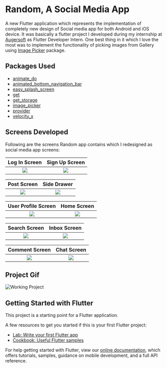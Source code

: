 
# Random, A Social Media App

A new Flutter application which represents the implementation of completely new design of Social media app for both Android and iOS device. It was basically a flutter project I developed during my internship at [Augersoft](https://www.augersoft.com/) as Flutter Developer Intern. One best thing in it which I love the most was to implement the functionality of picking images from Gallery using [Image Picker](https://pub.dev/packages/image_picker) package.

## Packages Used

- [animate_do](https://pub.dev/packages/animate_do)
- [animated_bottom_navigation_bar](https://pub.dev/packages/animated_bottom_navigation_bar) 
- [easy_splash_screen](https://pub.dev/packages/easy_splash_screen) 
- [get](https://pub.dev/packages/get) 
- [get_storage](https://pub.dev/packages/get_storage) 
- [image_picker](https://pub.dev/packages/image_picker) 
- [provider](https://pub.dev/packages/provider)
- [velocity_x](https://pub.dev/packages/velocity_x)

## Screens Developed

Following are the screens Random app contains which I redesigned as social media app screens:

Log In Screen             |   Sign Up Screen
:-------------------------:|:-------------------------:
![](https://github.com/ZAINBASHARATALI/Random-a-social-media-flutter-app-/blob/master/video&images/Screenshot%202022-04-15%20at%2010.42.23%20PM.png?raw=true)  |  ![](https://github.com/ZAINBASHARATALI/Random-a-social-media-flutter-app-/blob/master/video&images/Screenshot%202022-04-15%20at%2010.42.42%20PM.png?raw=true)

Post Screen             |  Side Drawer
:-------------------------:|:-------------------------:
![](https://github.com/ZAINBASHARATALI/Random-a-social-media-flutter-app-/blob/master/video&images/Screenshot%202022-04-15%20at%2010.43.49%20PM.png?raw=true)  |  ![](https://github.com/ZAINBASHARATALI/Random-a-social-media-flutter-app-/blob/master/video&images/Screenshot%202022-04-15%20at%2010.45.24%20PM.png?raw=true)

User Profile Screen             |  Home Screen
:-------------------------:|:-------------------------:
![](https://github.com/ZAINBASHARATALI/Random-a-social-media-flutter-app-/blob/master/video&images/Screenshot%202022-04-15%20at%2010.45.43%20PM.png?raw=true)  |  ![](https://github.com/ZAINBASHARATALI/Random-a-social-media-flutter-app-/blob/master/video&images/Screenshot%202022-04-15%20at%2010.46.51%20PM.png?raw=true)

Search Screen             |  Inbox Screen
:-------------------------:|:-------------------------:
![](https://github.com/ZAINBASHARATALI/Random-a-social-media-flutter-app-/blob/master/video&images/Screenshot%202022-04-15%20at%2010.47.05%20PM.png?raw=true)  |  ![](https://github.com/ZAINBASHARATALI/Random-a-social-media-flutter-app-/blob/master/video&images/Screenshot%202022-04-15%20at%2010.47.18%20PM.png?raw=true)

Comment Screen            |  Chat Screen
:-------------------------:|:-------------------------:
![](https://github.com/ZAINBASHARATALI/Random-a-social-media-flutter-app-/blob/master/video&images/Screenshot%202022-04-15%20at%2010.46.38%20PM.png?raw=true)  |  ![](https://github.com/ZAINBASHARATALI/Random-a-social-media-flutter-app-/blob/master/video&images/Screenshot%202022-04-15%20at%2010.48.55%20PM.png?raw=true)

## Project Gif
![Working Project](https://github.com/ZAINBASHARATALI/Random-a-social-media-flutter-app-/blob/master/video&images/My%20Video.gif?raw=true)

## Getting Started with Flutter

This project is a starting point for a Flutter application.

A few resources to get you started if this is your first Flutter project:

- [Lab: Write your first Flutter app](https://flutter.dev/docs/get-started/codelab)
- [Cookbook: Useful Flutter samples](https://flutter.dev/docs/cookbook)

For help getting started with Flutter, view our
[online documentation](https://flutter.dev/docs), which offers tutorials,
samples, guidance on mobile development, and a full API reference.

